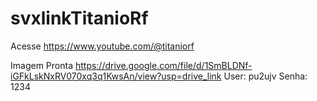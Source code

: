 # svxlinkTitanioRf

Acesse 
https://www.youtube.com/@titaniorf

Imagem Pronta 
https://drive.google.com/file/d/1SmBLDNf-iGFkLskNxRV070xq3q1KwsAn/view?usp=drive_link
    User: pu2ujv
    Senha: 1234
    
